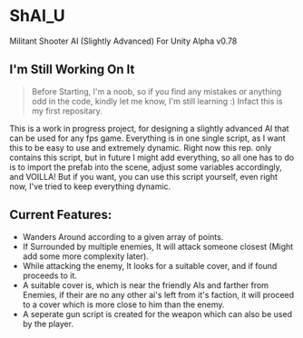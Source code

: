 # ShAI_U
Militant Shooter AI (Slightly Advanced) For Unity Alpha v0.78

 ## I'm Still Working On It

 > Before Starting, I'm a noob, so if you find any mistakes or anything odd in the code, kindly let me know, I'm still learning :)
Infact this is my first repositary.


This is a work in progress project, for designing a slightly advanced AI that can be used for any fps game.
Everything is in one single script, as I want this to be easy to use and extremely dynamic.
Right now this rep. only contains this script, but in future I might add everything, so all one has to do is to import the prefab into the scene, adjust some variables
accordingly, and VOILLA!
But if you want, you can use this script yourself, even right now, I've tried to keep everything dynamic.
## Current Features:
 - Wanders Around according to a given array of points.
 - If Surrounded by multiple enemies, It will attack someone closest (Might add some more complexity later).
 - While attacking the enemy, It looks for a suitable cover, and if found proceeds to it.
 - A suitable cover is, which is near the friendly AIs and farther from Enemies, if their are no any other ai's left from it's faction, it will proceed to a cover which is more close to him than the enemy.
 - A seperate gun script is created for the weapon which can also be used by the player.
